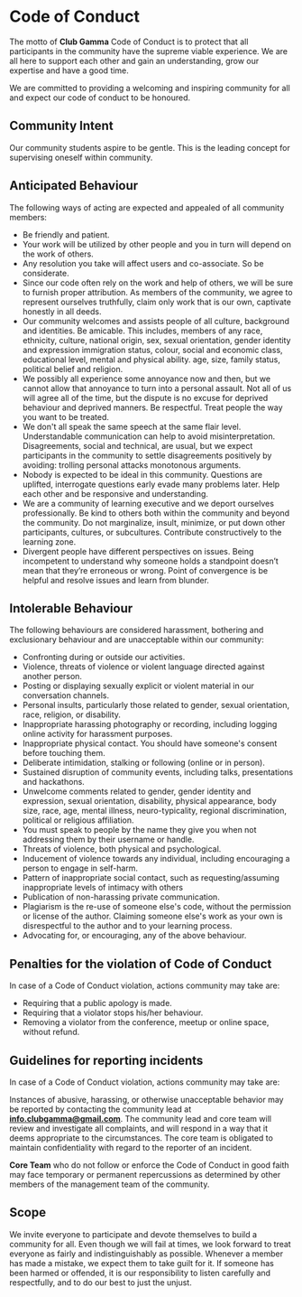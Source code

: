 # Code of Conduct
The motto of **Club Gamma** Code of Conduct is to protect that all participants in the community have the supreme viable experience. We are all here to support each other and gain an understanding, grow our expertise and have a good time.

We are committed to providing a welcoming and inspiring community for all and expect our code of conduct to be honoured. 

## Community Intent

Our community students aspire to be gentle. This is the leading concept for supervising oneself within community.

## Anticipated Behaviour
The following ways of acting are expected and appealed of all community members:

- Be friendly and patient.
- Your work will be utilized by other people and you in turn will depend on the work of others.
- Any resolution you take will affect users and co-associate. So be considerate.
- Since our code often rely on the work and help of others, we will be sure to furnish proper attribution. As members of the community, we agree to represent ourselves truthfully, claim only work that is our own, captivate honestly in all deeds.
- Our community welcomes and assists people of all culture, background and identities. Be amicable. This includes, members of any race, ethnicity, culture, national origin, sex, sexual orientation, gender identity and expression immigration status, colour, social and economic class, educational level, mental and physical ability. age, size, family status, political belief and religion.
- We possibly all experience some annoyance now and then, but we cannot allow that annoyance to turn into a personal assault. Not all of us will agree all of the time, but the dispute is no excuse for deprived behaviour and deprived manners. Be respectful. Treat people the way you want to be treated.
- We don't all speak the same speech at the same flair level. Understandable communication can help to avoid misinterpretation. Disagreements, social and technical, are usual, but we expect participants in the community to settle disagreements positively by avoiding: trolling personal attacks monotonous arguments.
- Nobody is expected to be ideal in this community. Questions are uplifted, interrogate questions early evade many problems later. Help each other and be responsive and understanding.
- We are a community of learning executive and we deport ourselves professionally. Be kind to others both within the community and beyond the community. Do not marginalize, insult, minimize, or put down other participants, cultures, or subcultures. Contribute constructively to the learning zone.
- Divergent people have different perspectives on issues. Being incompetent to understand why someone holds a standpoint doesn’t mean that they’re erroneous or wrong. Point of convergence is be helpful and resolve issues and learn from blunder.

## Intolerable Behaviour
The following behaviours are considered harassment, bothering and exclusionary behaviour and are unacceptable within our community:

- Confronting during or outside our activities.
- Violence, threats of violence or violent language directed against another person.
- Posting or displaying sexually explicit or violent material in our conversation channels.
- Personal insults, particularly those related to gender, sexual orientation, race, religion, or disability.
- Inappropriate harassing photography or recording, including logging online activity for harassment purposes.
- Inappropriate physical contact. You should have someone's consent before touching them.
- Deliberate intimidation, stalking or following (online or in person).
- Sustained disruption of community events, including talks, presentations and hackathons.
- Unwelcome comments related to gender, gender identity and expression, sexual orientation, disability, physical appearance, body size, race, age, mental illness, neuro-typicality, regional discrimination, political or religious affiliation.
- You must speak to people by the name they give you when not addressing them by their username or handle.
- Threats of violence, both physical and psychological.
- Inducement of violence towards any individual, including encouraging a person to engage in self-harm.
- Pattern of inappropriate social contact, such as requesting/assuming inappropriate levels of intimacy with others
- Publication of non-harassing private communication.
- Plagiarism is the re-use of someone else's code, without the permission or license of the author. Claiming someone else's work as your own is disrespectful to the author and to your learning process.
- Advocating for, or encouraging, any of the above behaviour.

## Penalties for the violation of Code of Conduct
In case of a Code of Conduct violation, actions community may take are:

- Requiring that a public apology is made.
- Requiring that a violator stops his/her behaviour.
- Removing a violator from the conference, meetup or online space, without refund.

## Guidelines for reporting incidents
In case of a Code of Conduct violation, actions community may take are:

Instances of abusive, harassing, or otherwise unacceptable behavior may be reported by contacting the community lead at **info.clubgamma@gmail.com**. The community lead and core team will review and investigate all complaints, and will respond in a way that it deems appropriate to the circumstances. The core team is obligated to maintain confidentiality with regard to the reporter of an incident.

**Core Team** who do not follow or enforce the Code of Conduct in good faith may face temporary or permanent repercussions as determined by other members of the management team of the community.

## Scope
We invite everyone to participate and devote themselves to build a community for all. Even though we will fail at times, we look forward to treat everyone as fairly and indistinguishably as possible. Whenever a member has made a mistake, we expect them to take guilt for it. If someone has been harmed or offended, it is our responsibility to listen carefully and respectfully, and to do our best to just the unjust.

